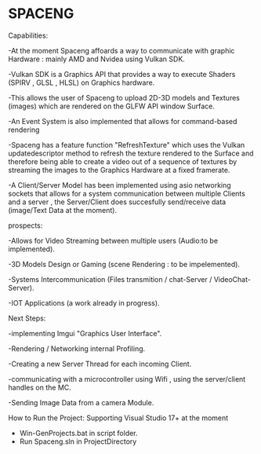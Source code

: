 # SPACENG
Capabilities:

-At the moment Spaceng affoards a way to communicate with graphic Hardware : mainly AMD and Nvidea using Vulkan SDK.

-Vulkan SDK is a Graphics API that provides a way to execute Shaders (SPIRV , GLSL , HLSL) on Graphics hardware.

-This allows the user of Spaceng to upload 2D-3D models and Textures (images) which are rendered on the GLFW API window Surface.

-An Event System is also implemented that allows for command-based rendering

-Spaceng has a feature function "RefreshTexture" which uses the Vulkan updatedescriptor method to refresh the texture rendered to the Surface
and therefore being able to create a video out of a sequence of textures by streaming the images to the  Graphics Hardware at a fixed framerate.

-A Client/Server Model has been implemented using asio networking sockets that allows for a system communication between multiple
Clients and a server , the Server/Client does succesfully send/receive data (image/Text Data at the moment).

prospects:

-Allows for Video Streaming between multiple users (Audio:to be implemented).

-3D Models Design or Gaming (scene Rendering : to be impelemented).

-Systems Intercommunication (Files transmition / chat-Server / VideoChat-Server).

-IOT Applications (a work already in progress).

Next Steps:

-implementing Imgui "Graphics User Interface".

-Rendering / Networking internal Profiling.

-Creating a new Server Thread for each incoming Client.

-communicating with a microcontroller using Wifi , using the server/client handles on the MC.

-Sending Image Data from a camera Module.


How to Run the Project:
Supporting Visual Studio 17+ at the moment
- Win-GenProjects.bat in script folder.
- Run Spaceng.sln in ProjectDirectory